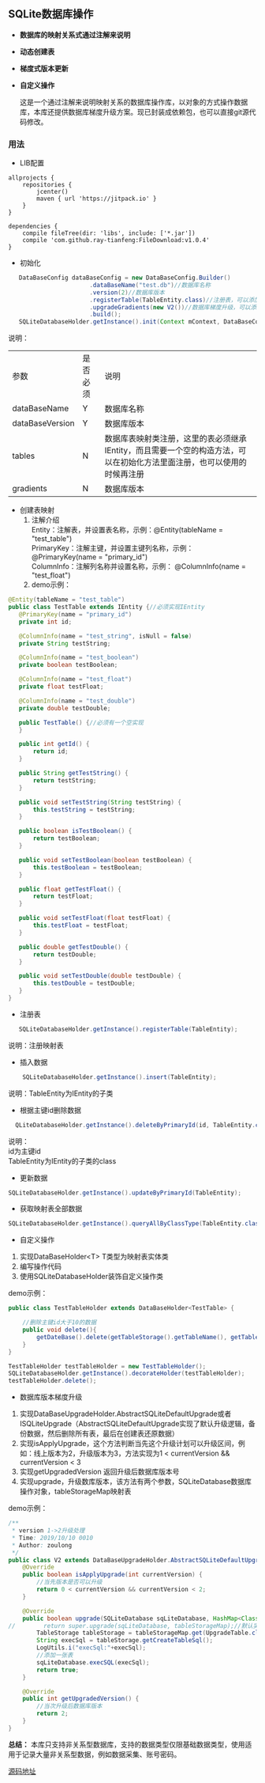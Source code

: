 ## SQLite数据库操作 ##
- **数据库的映射关系式通过注解来说明**
- **动态创建表**
- **梯度式版本更新**
- **自定义操作**  
    
    这是一个通过注解来说明映射关系的数据库操作库，以对象的方式操作数据库，本库还提供数据库梯度升级方案。现已封装成依赖包，也可以直接git源代码修改。
   
### 用法 ###

-  LIB配置</br>
<pre><code>allprojects {
    repositories {
        jcenter()
        maven { url 'https://jitpack.io' }
    }
}

dependencies {
    compile fileTree(dir: 'libs', include: ['*.jar'])
    compile 'com.github.ray-tianfeng:FileDownload:v1.0.4'
}</pre></code>

- 初始化
 ```java
    DataBaseConfig dataBaseConfig = new DataBaseConfig.Builder()
                        .dataBaseName("test.db")//数据库名称
                        .version(2)//数据库版本
                        .registerTable(TableEntity.class)//注册表，可以添加多个以“，”隔开
                        .upgradeGradients(new V2())//数据库梯度升级，可以添加多个升级计划以“，”隔开
                        .build();
    SQLiteDatabaseHolder.getInstance().init(Context mContext, DataBaseConfig dataBaseConfig);
  ```
  说明：
 <table>
 <tr>
  <td>参数</td>
  <td>是否必须</td>
  <td>说明</td>
 </tr>
 <tr>
  <td>dataBaseName</td>
  <td>Y</td>
  <td>数据库名称</td>
 </tr>
 <tr>
  <td>dataBaseVersion</td>
  <td>Y</td>
  <td>数据库版本</td>
 </tr>
 <tr>
  <td>tables</td>
  <td>N</td>
  <td>数据库表映射类注册，这里的表必须继承IEntity，而且需要一个空的构造方法，可以在初始化方法里面注册，也可以使用的时候再注册</td>
 </tr>
 <tr>
  <td>gradients</td>
  <td>N</td>
  <td>数据库版本</td>
 </tr>
 </table>

- 创建表映射
   1. 注解介绍  
    Entity：注解表，并设置表名称，示例：@Entity(tableName = "test_table")  
    PrimaryKey：注解主键，并设置主键列名称，示例：@PrimaryKey(name = "primary_id")  
    ColumnInfo：注解列名称并设置名称，示例： @ColumnInfo(name = "test_float")
   2. demo示例：
 ```java
@Entity(tableName = "test_table")
public class TestTable extends IEntity {//必须实现IEntity
    @PrimaryKey(name = "primary_id")
    private int id;

    @ColumnInfo(name = "test_string", isNull = false)
    private String testString;

    @ColumnInfo(name = "test_boolean")
    private boolean testBoolean;

    @ColumnInfo(name = "test_float")
    private float testFloat;

    @ColumnInfo(name = "test_double")
    private double testDouble;

    public TestTable() {//必须有一个空实现
    }

    public int getId() {
        return id;
    }

    public String getTestString() {
        return testString;
    }

    public void setTestString(String testString) {
        this.testString = testString;
    }

    public boolean isTestBoolean() {
        return testBoolean;
    }

    public void setTestBoolean(boolean testBoolean) {
        this.testBoolean = testBoolean;
    }

    public float getTestFloat() {
        return testFloat;
    }

    public void setTestFloat(float testFloat) {
        this.testFloat = testFloat;
    }

    public double getTestDouble() {
        return testDouble;
    }

    public void setTestDouble(double testDouble) {
        this.testDouble = testDouble;
    }
}
```
- 注册表
 ```java
    SQLiteDatabaseHolder.getInstance().registerTable(TableEntity);
```
说明：注册映射表

- 插入数据
```java
    SQLiteDatabaseHolder.getInstance().insert(TableEntity);
```
  说明：TableEntity为IEntity的子类
  
- 根据主键id删除数据
```java
  QLiteDatabaseHolder.getInstance().deleteByPrimaryId(id, TableEntity.class);
```
说明：  
id为主键id  
TableEntity为IEntity的子类的class

- 更新数据
```java
SQLiteDatabaseHolder.getInstance().updateByPrimaryId(TableEntity);
```
- 获取映射表全部数据
```java
SQLiteDatabaseHolder.getInstance().queryAllByClassType(TableEntity.class);
```
- 自定义操作
1. 实现DataBaseHolder&lt;T&gt; T类型为映射表实体类
2. 编写操作代码
3. 使用SQLiteDatabaseHolder装饰自定义操作类

demo示例：
```java
public class TestTableHolder extends DataBaseHolder<TestTable> {

    //删除主键id大于10的数据
    public void delete(){
        getDateBase().delete(getTableStorage().getTableName(), getTableStorage().getPrimaryName() + " > 10", null);
    }
}

TestTableHolder testTableHolder = new TestTableHolder();
SQLiteDatabaseHolder.getInstance().decorateHolder(testTableHolder);
testTableHolder.delete();
```

- 数据库版本梯度升级
1. 实现DataBaseUpgradeHolder.AbstractSQLiteDefaultUpgrade或者ISQLiteUpgrade（AbstractSQLiteDefaultUpgrade实现了默认升级逻辑，备份数据，然后删除所有表，最后在创建表还原数据）
2. 实现isApplyUpgrade，这个方法判断当先这个升级计划可以升级区间，例如：线上版本为2，升级版本为3，方法实现为1 < currentVersion && currentVersion < 3
3. 实现getUpgradedVersion 返回升级后数据库版本号
4. 实现upgrade，升级数库版本，该方法有两个参数，SQLiteDatabase数据库操作对象，tableStorageMap映射表

demo示例：
```java
/**
 * version 1->2升级处理
 * Time: 2019/10/10 0010
 * Author: zoulong
 */
public class V2 extends DataBaseUpgradeHolder.AbstractSQLiteDefaultUpgrade {
    @Override
    public boolean isApplyUpgrade(int currentVersion) {
        //当先版本是否可以升级
        return 0 < currentVersion && currentVersion < 2;
    }

    @Override
    public boolean upgrade(SQLiteDatabase sqLiteDatabase, HashMap<Class, TableStorage> tableStorageMap) {
//        return super.upgrade(sqLiteDatabase, tableStorageMap);//默认实现方法1.备份数据数据；2.删除所有表；3.创建新表；4.还原备份数据
        TableStorage tableStorage = tableStorageMap.get(UpgradeTable.class);
        String execSql = tableStorage.getCreateTableSql();
        LogUtils.i("execSql:"+execSql);
        //添加一张表
        sqLiteDatabase.execSQL(execSql);
        return true;
    }

    @Override
    public int getUpgradedVersion() {
        //当次升级后数据库版本
        return 2;
    }
}
```
**总结：**
   本库只支持非关系型数据库，支持的数据类型仅限基础数据类型，使用适用于记录大量非关系型数据，例如数据采集、账号密码。
   
   [源码地址](https://github.com/ray-tianfeng/easydatabase)
